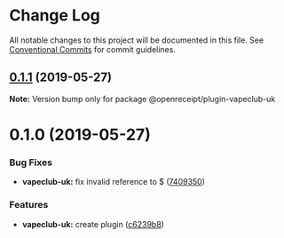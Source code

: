 # Change Log

All notable changes to this project will be documented in this file.
See [Conventional Commits](https://conventionalcommits.org) for commit guidelines.

## [0.1.1](https://github.com/openreceipt/source/compare/v0.1.0...v0.1.1) (2019-05-27)

**Note:** Version bump only for package @openreceipt/plugin-vapeclub-uk





# 0.1.0 (2019-05-27)


### Bug Fixes

* **vapeclub-uk:** fix invalid reference to $ ([7409350](https://github.com/openreceipt/source/commit/7409350))


### Features

* **vapeclub-uk:** create plugin ([c6239b8](https://github.com/openreceipt/source/commit/c6239b8))
